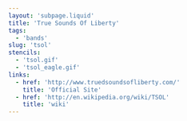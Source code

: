 ```yaml
---
layout: 'subpage.liquid'
title: 'True Sounds Of Liberty'
tags:
  - 'bands'
slug: 'tsol'
stencils:
  - 'tsol.gif'
  - 'tsol_eagle.gif'
links:
  - href: 'http://www.truedsoundsofliberty.com/'
    title: 'Official Site'
  - href: 'http://en.wikipedia.org/wiki/TSOL'
    title: 'wiki'
---
```

